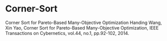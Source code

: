 # Corner-Sort
Corner Sort for Pareto-Based Many-Objective Optimization
Handing Wang, Xin Yao, Corner Sort for Pareto-Based Many-Objective Optimization, IEEE Transactions on Cybernetics, vol.44, no.1, pp.92-102, 2014. 
